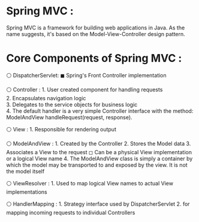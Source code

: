 # Spring MVC :
Spring MVC is a framework for building web applications in Java. As the name suggests, it's based on the Model-View-Controller design pattern.

# Core Components of Spring MVC :
⚪ DispatcherServlet:
	◼ Spring's Front Controller implementation

⚪ Controller :	                                                                                                                              				1. User created component for handling requests                                                                                                                                 
 			2. Encapsulates navigation logic                                                                                                               
  			3. Delegates to the service objects for business logic                                                                                                           
   			4. The default handler is a very simple Controller interface with the method:
				ModelAndView handleRequest(request, response).

⚪ View :
	1. Responsible for rendering output

⚪ ModelAndView :
	                                                                           1. Created by the Controller
	2. Stores the Model data
	3. Associates a View to the request
		◻ Can be a physical View implementation or a logical View name
	4. The ModelAndView class is simply a container by which the model may be transported to and exposed by the view.
		It is not the model itself

⚪ ViewResolver :
	1. Used to map logical View names to actual View implementations

⚪ HandlerMapping :
	1. Strategy interface used by DispatcherServlet
	2. for mapping incoming requests to individual Controllers 
